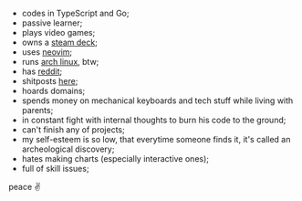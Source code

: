 - codes in TypeScript and Go;
- passive learner;
- plays video games;
- owns a [steam deck](https://steamdeck.com);
- uses [neovim](https://github.com/neovim/neovim);
- runs [arch linux](https://archlinux.org/), btw;
- has [reddit](https://www.reddit.com/user/daniil-tsivinsky);
- shitposts [here](https://shitposting.ru);
- hoards domains;
- spends money on mechanical keyboards and tech stuff while living with parents;
- in constant fight with internal thoughts to burn his code to the ground;
- can't finish any of projects;
- my self-esteem is so low, that everytime someone finds it, it's called an archeological discovery;
- hates making charts (especially interactive ones);
- full of skill issues;

peace ✌️
